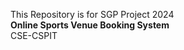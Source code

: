 This Repository is for SGP Project 2024<br>
<b> Online Sports Venue Booking System </b>
<br>
CSE-CSPIT 

